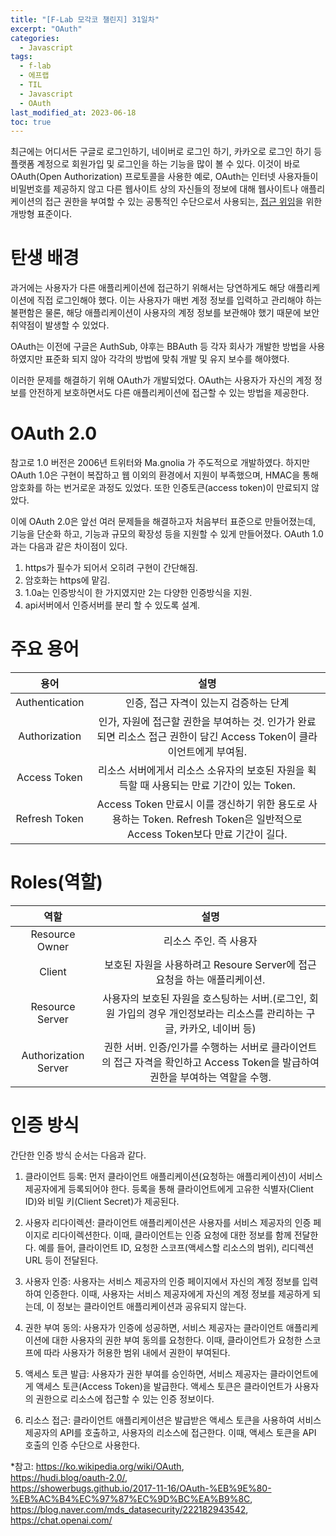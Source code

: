 ```yaml
---
title: "[F-Lab 모각코 챌린지] 31일차"
excerpt: "OAuth"
categories:
  - Javascript
tags:
  - f-lab
  - 에프랩
  - TIL
  - Javascript
  - OAuth
last_modified_at: 2023-06-18
toc: true
---
```


최근에는 어디서든 구글로 로그인하기, 네이버로 로그인 하기, 카카오로 로그인 하기 등 플랫폼 계정으로 회원가입 및 로그인을 하는 기능을 많이 볼 수 있다. 이것이 바로 OAuth(Open Authorization) 프로토콜을 사용한 예로, OAuth는 인터넷 사용자들이 비밀번호를 제공하지 않고 다른 웹사이트 상의 자신들의 정보에 대해 웹사이트나 애플리케이션의 접근 권한을 부여할 수 있는 공통적인 수단으로서 사용되는, <u>접근 위임</u>을 위한 개방형 표준이다.

# 탄생 배경

과거에는 사용자가 다른 애플리케이션에 접근하기 위해서는 당연하게도 해당 애플리케이션에 직접 로그인해야 했다. 이는 사용자가 매번 계정 정보를 입력하고 관리해야 하는 불편함은 물론, 해당 애플리케이션이 사용자의 계정 정보를 보관해야 했기 때문에 보안 취약점이 발생할 수 있었다.

OAuth는 이전에 구글은 AuthSub, 야후는 BBAuth 등 각자 회사가 개발한 방법을 사용하였지만 표준화 되지 않아 각각의 방법에 맞춰 개발 및 유지 보수를 해야했다.

이러한 문제를 해결하기 위해 OAuth가 개발되었다. OAuth는 사용자가 자신의 계정 정보를 안전하게 보호하면서도 다른 애플리케이션에 접근할 수 있는 방법을 제공한다.

# OAuth 2.0

참고로 1.0 버전은 2006년 트위터와 Ma.gnolia 가 주도적으로 개발하였다. 하지만 OAuth 1.0은 구현이 복잡하고 웹 이외의 환경에서 지원이 부족했으며, HMAC을 통해 암호화를 하는 번거로운 과정도 있었다. 또한 인증토큰(access token)이 만료되지 않았다.

이에 OAuth 2.0은 앞선 여러 문제들을 해결하고자 처음부터 표준으로 만들어졌는데, 기능을 단순화 하고, 기능과 규모의 확장성 등을 지원할 수 있게 만들어졌다. OAuth 1.0과는 다음과 같은 차이점이 있다.

1. https가 필수가 되어서 오히려 구현이 간단해짐.
2. 암호화는 https에 맡김.
3. 1.0a는 인증방식이 한 가지였지만 2는 다양한 인증방식을 지원.
4. api서버에서 인증서버를 분리 할 수 있도록 설계.

# 주요 용어

|      용어      |                                                            설명                                                             |
| :------------: | :-------------------------------------------------------------------------------------------------------------------------: |
| Authentication |                                           인증, 접근 자격이 있는지 검증하는 단계                                            |
| Authorization  |    인가, 자원에 접근할 권한을 부여하는 것. 인가가 완료되면 리소스 접근 권한이 담긴 Access Token이 클라이언트에게 부여됨.    |
|  Access Token  |                 리소스 서버에게서 리소스 소유자의 보호된 자원을 획득할 때 사용되는 만료 기간이 있는 Token.                  |
| Refresh Token  | Access Token 만료시 이를 갱신하기 위한 용도로 사용하는 Token. Refresh Token은 일반적으로 Access Token보다 만료 기간이 길다. |

# Roles(역할)

|         역할         |                                                             설명                                                              |
| :------------------: | :---------------------------------------------------------------------------------------------------------------------------: |
|    Resource Owner    |                                                    리소스 주인. 즉 사용자                                                     |
|        Client        |                           보호된 자원을 사용하려고 Resoure Server에 접근 요청을 하는 애플리케이션.                            |
|   Resource Server    |   사용자의 보호된 자원을 호스팅하는 서버.(로그인, 회원 가입의 경우 개인정보라는 리소스를 관리하는 구글, 카카오, 네이버 등)    |
| Authorization Server | 권한 서버. 인증/인가를 수행하는 서버로 클라이언트의 접근 자격을 확인하고 Access Token을 발급하여 권한을 부여하는 역할을 수행. |

# 인증 방식

간단한 인증 방식 순서는 다음과 같다.

1. 클라이언트 등록: 먼저 클라이언트 애플리케이션(요청하는 애플리케이션)이 서비스 제공자에게 등록되어야 한다. 등록을 통해 클라이언트에게 고유한 식별자(Client ID)와 비밀 키(Client Secret)가 제공된다.

2. 사용자 리다이렉션: 클라이언트 애플리케이션은 사용자를 서비스 제공자의 인증 페이지로 리다이렉션한다. 이때, 클라이언트는 인증 요청에 대한 정보를 함께 전달한다. 예를 들어, 클라이언트 ID, 요청한 스코프(액세스할 리소스의 범위), 리디렉션 URL 등이 전달된다.

3. 사용자 인증: 사용자는 서비스 제공자의 인증 페이지에서 자신의 계정 정보를 입력하여 인증한다. 이때, 사용자는 서비스 제공자에게 자신의 계정 정보를 제공하게 되는데, 이 정보는 클라이언트 애플리케이션과 공유되지 않는다.

4. 권한 부여 동의: 사용자가 인증에 성공하면, 서비스 제공자는 클라이언트 애플리케이션에 대한 사용자의 권한 부여 동의를 요청한다. 이때, 클라이언트가 요청한 스코프에 따라 사용자가 허용한 범위 내에서 권한이 부여된다.

5. 액세스 토큰 발급: 사용자가 권한 부여를 승인하면, 서비스 제공자는 클라이언트에게 액세스 토큰(Access Token)을 발급한다. 액세스 토큰은 클라이언트가 사용자의 권한으로 리소스에 접근할 수 있는 인증 정보이다.

6. 리소스 접근: 클라이언트 애플리케이션은 발급받은 액세스 토큰을 사용하여 서비스 제공자의 API를 호출하고, 사용자의 리소스에 접근한다. 이때, 액세스 토큰을 API 호출의 인증 수단으로 사용한다.

\*참고: <https://ko.wikipedia.org/wiki/OAuth>,  
<https://hudi.blog/oauth-2.0/>,  
<https://showerbugs.github.io/2017-11-16/OAuth-%EB%9E%80-%EB%AC%B4%EC%97%87%EC%9D%BC%EA%B9%8C>,  
<https://blog.naver.com/mds_datasecurity/222182943542>,  
<https://chat.openai.com/>
